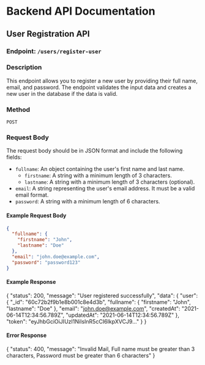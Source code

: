 
# Backend  API Documentation

## User Registration API

### Endpoint: `/users/register-user`

### Description

This endpoint allows you to register a new user by providing their full name, email, and password. The endpoint validates the input data and creates a new user in the database if the data is valid.

### Method

`POST`

### Request Body

The request body should be in JSON format and include the following fields:

- `fullname`: An object containing the user's first name and last name.
  - `firstname`: A string with a minimum length of 3 characters.
  - `lastname`: A string with a minimum length of 3 characters (optional).
- `email`: A string representing the user's email address. It must be a valid email format.
- `password`: A string with a minimum length of 6 characters.

#### Example Request Body

```json
{
  "fullname": {
    "firstname": "John",
    "lastname": "Doe"
  },
  "email": "john.doe@example.com",
  "password": "password123"
}
```
#### Example Response
{
  "status": 200,
  "message": "User registered successfully",
  "data": {
    "user": {
      "_id": "60c72b2f9b1e8b001c8e4d3b",
      "fullname": {
        "firstname": "John",
        "lastname": "Doe"
      },
      "email": "john.doe@example.com",
      "createdAt": "2021-06-14T12:34:56.789Z",
      "updatedAt": "2021-06-14T12:34:56.789Z"
    },
    "token": "eyJhbGciOiJIUzI1NiIsInR5cCI6IkpXVCJ9..."
  }
}
#### Error Response
{
  "status": 400,
  "message": "Invalid Mail, Full name must be greater than 3 characters, Password must be greater than 6 characters"
}